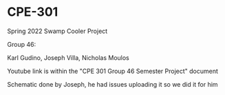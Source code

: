 # CPE-301

Spring 2022 Swamp Cooler Project

Group 46:

Karl Gudino, Joseph Villa, Nicholas Moulos

Youtube link is within the "CPE 301 Group 46 Semester Project" document

Schematic done by Joseph, he had issues uploading it so we did it for him
